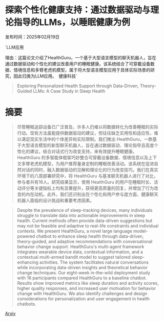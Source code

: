 # 探索个性化健康支持：通过数据驱动与理论指导的LLMs，以睡眠健康为例

发布时间：2025年02月19日

`LLM应用

理由：这篇论文介绍了HealthGuru，一个基于大型语言模型的聊天机器人，旨在通过数据驱动和个性化的建议改善用户的睡眠健康。该系统结合了可穿戴设备数据、情境信息和多臂老虎机模型，属于将大型语言模型应用于具体实际场景的研究，因此归类为LLM应用。` `健康科技`

> Exploring Personalized Health Support through Data-Driven, Theory-Guided LLMs: A Case Study in Sleep Health

# 摘要

> 尽管睡眠追踪设备已广泛普及，许多人仍难以将数据转化为改善睡眠的实际行动。现有方法虽能提供数据驱动的建议，但往往缺乏实用性和适应性，难以满足现实生活中的个体差异和实际限制。我们推出 HealthGuru，一款基于大型语言模型的新型聊天机器人，旨在通过数据驱动、理论指导且高度个性化的建议，结合对话式行为改变支持，来有效提升睡眠健康。HealthGuru 的多智能体框架巧妙整合可穿戴设备数据、情境信息以及上下文多臂老虎机模型，为用户推荐量身定制的睡眠改善活动。该系统在促进自然对话的同时，融入数据驱动的见解和理论化的行为改变技巧。我们在真实环境下的八周部署研究中，将 HealthGuru 与基准聊天机器人进行了对比，参与者共有16人。研究结果显示，使用 HealthGuru 的用户在睡眠时长、活动评分等关键指标上均有显著提升，获得更高质量的回复，并增加了行为改变的内在动机。此外，我们还识别出在个性化和用户参与度方面，健康聊天机器人面临的设计挑战和重要考虑因素。

> Despite the prevalence of sleep-tracking devices, many individuals struggle to translate data into actionable improvements in sleep health. Current methods often provide data-driven suggestions but may not be feasible and adaptive to real-life constraints and individual contexts. We present HealthGuru, a novel large language model-powered chatbot to enhance sleep health through data-driven, theory-guided, and adaptive recommendations with conversational behavior change support. HealthGuru's multi-agent framework integrates wearable device data, contextual information, and a contextual multi-armed bandit model to suggest tailored sleep-enhancing activities. The system facilitates natural conversations while incorporating data-driven insights and theoretical behavior change techniques. Our eight-week in-the-wild deployment study with 16 participants compared HealthGuru to a baseline chatbot. Results show improved metrics like sleep duration and activity scores, higher quality responses, and increased user motivation for behavior change with HealthGuru. We also identify challenges and design considerations for personalization and user engagement in health chatbots.

[Arxiv](https://arxiv.org/abs/2502.13920)